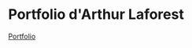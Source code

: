 # Portfolio d'Arthur Laforest

[Portfolio](https://arthurlaforest.wixsite.com/portfolio-arthur-laf)

